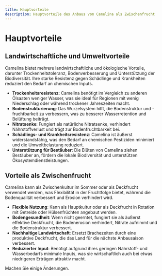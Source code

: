 ```yaml
---
title: Hauptvorteile
description: Hauptvorteile des Anbaus von Camelina als Zwischenfrucht
---
```

# Hauptvorteile

## Landwirtschaftliche und Umweltvorteile
Camelina bietet mehrere landwirtschaftliche und ökologische Vorteile, darunter Trockenheitstoleranz, Bodenverbesserung und Unterstützung der Biodiversität. Ihre starke Resistenz gegen Schädlinge und Krankheiten reduziert den Bedarf an chemischen Inputs.

- **Trockenheitsresistenz**: Camelina benötigt im Vergleich zu anderen Ölsaaten weniger Wasser, was sie ideal für Regionen mit wenig Niederschlag oder während trockener Jahreszeiten macht.
- **Bodenstrukturierung**: Das Wurzelsystem hilft, die Bodenstruktur und -fruchtbarkeit zu verbessern, was zu besserer Wasserretention und Belüftung beiträgt.
- **Nitratsenke**: Fungiert als natürliche Nitratsenke, verhindert Nährstoffverlust und trägt zur Bodenfruchtbarkeit bei.
- **Schädlings- und Krankheitsresistenz**: Camelina ist äußerst widerstandsfähig, was den Bedarf an chemischen Pestiziden minimiert und die Umweltbelastung reduziert.
- **Unterstützung für Bestäuber**: Die Blüten von Camelina ziehen Bestäuber an, fördern die lokale Biodiversität und unterstützen Ökosystemdienstleistungen.

## Vorteile als Zwischenfrucht
Camelina kann als Zwischenkultur im Sommer oder als Deckfrucht verwendet werden, was Flexibilität in der Fruchtfolge bietet, während die Bodenqualität verbessert und Erosion verhindert wird.

- **Flexible Nutzung**: Kann als Hauptkultur oder als Deckfrucht in Rotation mit Getreide oder Hülsenfrüchten angebaut werden.
- **Bodengesundheit**: Wenn nicht geerntet, fungiert sie als äußerst effektive Deckfrucht, die Bodenerosion verhindert, Nitrate aufnimmt und die Bodenstruktur verbessert.
- **Nachhaltige Landwirtschaft**: Ersetzt Brachezeiten durch eine produktive Deckfrucht, die das Land für die nächste Anbausaison verbessert.
- **Reduzierter Input**: Benötigt aufgrund ihres geringen Nährstoff- und Wasserbedarfs minimale Inputs, was sie wirtschaftlich auch bei etwas niedrigeren Erträgen attraktiv macht.

Machen Sie einige Änderungen.